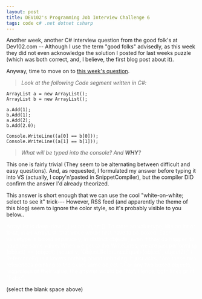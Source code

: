 ```yaml
---
layout: post
title: DEV102's Programming Job Interview Challenge 6 
tags: code c# .net dotnet csharp
---
```


Another week, another C# interview question from the good folk's at Dev102.com -- Although I use the term "good folks" advisedly, as this week they did not even acknowledge the solution I posted for last weeks puzzle (which was both correct, and, I believe, the first blog post about it).

Anyway, time to move on to [this week's question](http://www.dev102.com/2008/06/02/a-programming-job-interview-challenge-6-c-games/).

>*Look at the following Code segment written in C#:*

    ArrayList a = new ArrayList();
    ArrayList b = new ArrayList();
   
    a.Add(1);
    b.Add(1);
    a.Add(2);
    b.Add(2.0);
   
    Console.WriteLine((a[0] == b[0]));
    Console.WriteLine((a[1] == b[1]));
  
  
> *What will be typed into the console? And **WHY**?*

This one is fairly trivial (They seem to be alternating between difficult and easy questions).  And, as requested, I formulated my answer before typing it into VS (actually, I copy'n'pasted in SnippetCompiler), but the compiler DID confirm the answer I'd already theorized.

This answer is short enough that we can use the cool "white-on-white; select to see it" trick--- However, RSS feed (and apparently the theme of this blog) seem to ignore the color style, so it's probably visible to you below..


<div style="color:white;">
ArrayList is deep-down, just an object[].  To store an valuetype, like an int or float, in an ArrayList, that value would first have to be boxed.  Each valuetype is boxed separately, in distinct objects, even if they do happen to have the same value. When we get to the WriteLines, we are just performing (object) == (object) (actually, `Object.ReferenceEquals(object1, object2);` )  ReferenceEquals knows nothing about unboxing.  It just asks, "Are these two references pointing to the exact same object ".  For any two boxed objects, regardless of their value, the answer would be "No".  Hence, both lines print "False".
</div>

 (select the blank space above)
